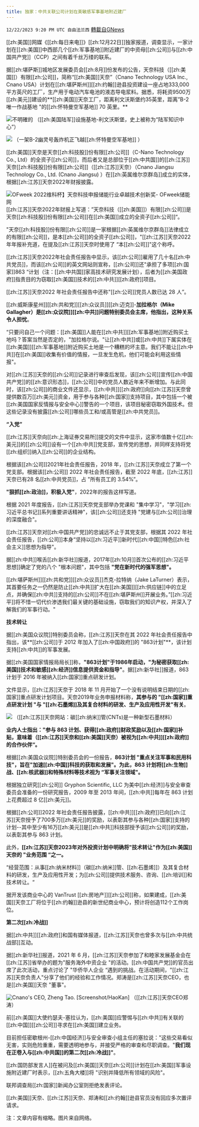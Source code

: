 ```yaml
---
title: 独家：中共关联公司计划在美敏感军事基地附近建厂
---
```

`12/22/2023 9:20 PM UTC 自由法兰西` [轉載自GNews](https://gnews.org/articles/2141748)

[[zh:美国]]网媒《[[zh:每日来电]]》[[zh:12月22日]]独家报道，调查显示，一家计划在[[zh:美国]]中西部几个[[zh:军事基地]]附近建厂的中资母[[zh:公司]]与[[zh:中国共产党]]（CCP）之间有着千丝万缕的联系。

  

据[[zh:堪萨斯]]城地区发展委员会[[zh:8月]]份发布的公告，天奈科技（[[zh:美国]]）有限[[zh:公司]]，简称“[[zh:美国]]天奈”（Cnano Technology USA Inc., Cnano USA）计划在[[zh:堪萨斯州]][[zh:约翰]]逊县投资建设一座占地333,000平方英尺的工厂，生产用于电动汽车电池的液态导电浆料。据悉，将耗资9500万[[zh:美元]]建设的**[[zh:美国]]天奈工厂，距离利文沃斯堡约35英里，距离”B-2唯一作战基地 "的[[zh:怀特曼空军基地]] 70 英里。**

  ![不明確的](https://upload.wikimedia.org/wikipedia/commons/thumb/8/8e/Clocktower-Sherman-Grant-SheridanHalls_Nov-2002_0056.jpg/2560px-Clocktower-Sherman-Grant-SheridanHalls_Nov-2002_0056.jpg)
（[[zh:美国陆军]]设施基地-利文沃斯堡，史上被称为“陆军知识中心”）

![](https://upload.wikimedia.org/wikipedia/commons/c/c2/OverWhiteman.jpg)
               （一架B-2幽灵号轰炸机正飞越[[zh:怀特曼空军基地]] ）

[[zh:美国]]天奈是天奈[[zh:科技股]]份有限[[zh:公司]]（C-Nano Technology Co., Ltd）的全资子[[zh:公司]]，而后者又是总部位于[[zh:中共国]]的[[zh:江苏]]天奈[[zh:科技股]]份有限[[zh:公司]]（[[zh:江苏]]天奈）（Cnano Jiangsu Technology Co., Ltd. (Cnano Jiangsu) ）在[[zh:英属维尔京群岛]]成立的实体，根据[[zh:江苏]]天奈2022年财报披露。

  ![OFweek 2022维科杯】天奈科技申报储能行业卓越技术创新奖- OFweek储能网](https://images.m.ofweek.com/Upload/News/2022-08/16/qinwen/1660642261317004408.png)
[[zh:江苏]]天奈2022年财报上写道：”天奈科技（[[zh:美国]]）有限[[zh:公司]]是天奈[[zh:科技股]]份有限[[zh:公司]]在[[zh:美国]]成立的全资子[[zh:公司]]“。

  

"天奈[[zh:科技股]]份有限[[zh:公司]]是一家根据[[zh:英属维尔京群岛]]法律成立的有限[[zh:公司]]，是本[[zh:公司]]的全资子[[zh:公司]]，"[[zh:江苏]]天奈2022年年报补充道，在提及[[zh:江苏]]天奈时使用了 “本[[zh:公司]]"这个称呼。

  

[[zh:江苏]]天奈2022年社会责任报告中显示，该[[zh:公司]]雇用了几十名[[zh:中共党员]]，而该[[zh:公司]]的英文网站则宣称，[[zh:公司]]还"承担了多项[[zh:国家]]863 “计划（注：[[zh:中共国]]家高技术研究发展计划），后者为[[zh:美国政府]]指责目的为窃取[[zh:美国]]技术的[[zh:中共]][[zh:政府]]项目。

  

[[zh:江苏]]天奈2022 年社会责任报告中还称"[[zh:公司]]党员人数已达 28 人”。

[[zh:威斯康星州]][[zh:共和党]][[zh:众议员]][[zh:迈克]]-**加拉格尔（Mike Gallagher）是[[zh:众议院]][[zh:中共]]问题特别委员会主席，他指出，这种关系令人担忧**。

  

“只要问自己一个问题：[[zh:美国]]人能在[[zh:中共]][[zh:军事基地]]附近购买土地吗？答案当然是否定的，"加拉格尔说。"让[[zh:中共]]或[[zh:中共]]下属实体在[[zh:美国]][[zh:军事基地]]附近购买土地是一个糟糕的坏主意。我们不能让[[zh:中共]]在[[zh:美国]]收集有价值的情报，一旦发生危机，他们可能会利用这些情报"。

  

对[[zh:江苏]]天奈的[[zh:公司]]记录进行审查后发现，该[[zh:公司]]宣传[[zh:中国共产党]]的[[zh:意识形态]]，[[zh:公司]]中的党员人数近年来不断增加。与此同时，该[[zh:公司]]的商业文件还显示，[[zh:中共]][[zh:政府]]向[[zh:江苏]]天奈曾提供数百万[[zh:美元]]资金，用于参与各种[[zh:国家]]支持项目，其中包括一个被[[zh:美国国家反情报与安全中心]]警告的一个项目，该项目秘密窃取外国技术。但这些记录没有披露[[zh:公司]]哪些员工和/或高管是[[zh:中共党员]]。

  

**“入党”**

  

[[zh:江苏]]天奈向[[zh:上海证券交易所]]提交的文件中显示，这家市值数十亿[[zh:美元]]的[[zh:公司]]设有一个[[zh:中共]]党支部，宣传党的思想，并同样支持将党[[zh:组织]]纳入[[zh:公司]]的企业结构。

 
根据该[[zh:公司]]2021年社会责任报告，2018 年，[[zh:江苏]]天奈成立了第一个党支部。根据该[[zh:公司]] 2022 年社会责任报告，截至 2022 年底，[[zh:江苏]]天奈已有28 名[[zh:中共党员]]，占 "所有员工的 3.54%”。

  

**"狠抓[[zh:政治]]，积极入党"**，2022年的报告这样写道。

  

根据 2021 年度报告，[[zh:江苏]]天奈党支部举办党课和 "集中学习"，"学习[[zh:习近平总书记]]系列重要讲话精神"，该[[zh:公司]]还支持 "党建与[[zh:公司]]治理的深度融合"。

  

[[zh:江苏]]天奈对[[zh:中国共产党]]的忠诚远不止于其党支部，根据其 2022 年社会责任报告，[[zh:公司]]本身“坚持以[[zh:习近平]]新时代[[zh:中国]]特色[[zh:社会主义]]思想为指导"。

  

据[[zh:中共]]喉舌[[zh:新华社]]报道，2017年[[zh:10月]]首次公布的[[zh:习近平思想]]确定了党的八个 "根本问题"，其中包括 **"党在新时代的强军思想"。**

  

[[zh:堪萨斯州]][[zh:共和党]][[zh:众议员]]杰克-拉特纳（Jake LaTurner）表示，其首要任务之一仍然是防止[[zh:中共]]扩大在[[zh:美国]][[zh:供应链]]中的立足点，并确保[[zh:中共]]支持的[[zh:公司]]不在[[zh:堪萨斯州]]开展业务。”[[zh:习近平]]将不惜一切代价渗透我们最关键的基础设施，窃取我们的知识产权，并深入了解我们的军事行动。"

  

**技术转让**

  

据[[zh:美国众议院]]特别委员会称，[[zh:江苏]]天奈在其 2022 年社会责任报告中指出，该**[[zh:公司]]于 2012 年加入了[[zh:中国政府]]的 "863计划"**，该计划支持[[zh:中共]]的军事发展。

  

据[[zh:美国国家情报局局长]]称，**"863计划"于1986年启动，"为秘密获取[[zh:美国]]技术和敏感[[zh:经济]]信息提供资金和指导"**。据[[zh:新华社]]报道，863 计划于 2016 年被纳入[[zh:国家]]重点研发计划。

  

文件显示，[[zh:江苏]]天奈于 2018 年 11 月开始了一个没有说明结束日期的[[zh:国家]]重点研发计划项目。天奈2019年业务申报材料称，**其参与的 "[[zh:国家]]重点研发计划 "与 "[[zh:石墨烯]]及其复合材料的研发、生产及应用性开发"有关**。

  ![](http://21442999.s21i.faiusr.com/2/ABUIABACGAAgkvjd8wUoiNGAqwMwrgU4vgM!400x400.jpg.webp)
              （[[zh:江苏]]天奈网站：碳[[zh:纳米]]管(CNTs)是一种新型石墨材料）

**业内人士指出："参与 863 计划、获得[[zh:政府]]财政奖励以及[[zh:国家]]补贴，意味着（[[zh:江苏]]天奈和[[zh:美国]]天奈）被视为[[zh:中共]][[zh:政府]]的合作伙伴“。**

  

根据[[zh:美国众议院]]特别委员会的一份报告，**863计划 "重点关注军事和民用科技"，旨在"加速[[zh:中国]]科技的获取和发展"。为此，863 计划将[[zh:生物]]战、[[zh:核武器]]和特殊材料等技术视为 “军事关注领域"。**

  

根据独立研究[[zh:公司]] Gryphon Scientific, LLC 为美中[[zh:经济]]与安全审查委员会准备的一份研究报告，2009 年至 2013 年间，[[zh:中共]]每年在 863 计划上花费超过 8 亿[[zh:美元]]。

  

根据[[zh:公司]]2022 年社会责任报告披露，[[zh:中共]][[zh:政府]]已向[[zh:江苏]]天奈授予了700多万[[zh:美元]]的奖励，以表彰其参与各种[[zh:国家]]支持的计划--其中至少有16万[[zh:美元]]是[[zh:中共]]科技部授予该[[zh:公司]]的奖励，以表彰其参与 863 计划。

  

此外，**[[zh:江苏]]天奈2023年对外投资计划中明确将"技术转让"作为[[zh:美国]]天奈的 "业务范围 “之一。**

  

“经营范围：从事[[zh:纳米材料]]（碳[[zh:纳米]]管、[[zh:石墨烯]]）及其复合材料的研发，生产及应用性开发；为[[zh:公司]]提供技术服务、咨询、[[zh:培训]]和技术转让。“

  

  

据开发该商业中心的 VanTrust [[zh:房地产]][[zh:公司]]称，如果建成，[[zh:美国]]天奈工厂将位于[[zh:约翰]]逊县的新世纪商业中心，预计将创造112个工作岗位。

  

**第二次[[zh:冷战]]**

据[[zh:中共]][[zh:政府]]和国有媒体报道，[[zh:江苏]]天奈也曾多次与[[zh:中共统战部]]互动。

   

据[[zh:新华社]]报道，2021 年 6 月，[[zh:江苏]]天奈参加了和睦家发展基金会在[[zh:江苏]]省举办的题为"服务海外中资企业 "的活动。[[zh:中国共产党]]的官员出席了此次活动，重点讨论了 "华侨华人企业 “遇到的挑战。在活动期间，"[[zh:江苏]]天奈负责人"分享了他们的经验和工作情况。郑涛是[[zh:江苏]]天奈CEO，也是[[zh:美国]]天奈 "董事"。

  ![Cnano's CEO, Zheng Tao. [Screenshot/HaoKan]](https://cdn01.dailycaller.com/wp-content/uploads/2023/12/imageedit_25_9506446867-e1702416845796.jpg)
                              （[[zh:江苏]]天奈CEO郑涛）

前[[zh:美国]]大使约瑟夫-塞拉认为，[[zh:美国]]应警惕与[[zh:中共]]有关联的[[zh:中国]][[zh:公司]]寻求在[[zh:美国]]建立业务。

  

目前担任密歇根州-[[zh:中国经济]]与安全审查小组主任的塞拉说："这些交易看似无害，实则危险重重，需要透明地参与，并接受严格的审查和尽职调查。"**我们现在正卷入与[[zh:中共国]]的第二次[[zh:冷战]]"**。

  

[[zh:国防部发言人]]在被问及[[zh:美国]]天奈[[zh:公司]]计划在[[zh:美国]]军事设施附近建厂时表示，[[zh:五角大楼]]将 "识别并降低所有领域的风险"。

  

联邦调查局[[zh:国家]]新闻办公室则拒绝发表评论。

  

[[zh:美国]]天奈、[[zh:江苏]]天奈、郑涛和[[zh:约翰]]逊县官员没有回应多次置评请求。

  
注：文章内容有缩略。图片来自网络。
  

